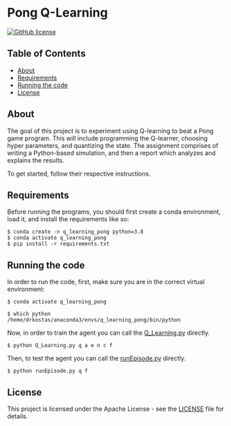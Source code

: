 # Pong Q-Learning

[![GitHub license](https://img.shields.io/badge/license-Apache-blue.svg)](
https://github.com/drkostas/Q-Learning/blob/master/LICENSE)

## Table of Contents

+ [About](#about)
+ [Requirements](#installing)
+ [Running the code](#run)
+ [License](#license)

## About <a name = "about"></a>

The goal of this project is to experiment using Q-learning to beat a Pong game program.
This will include programming the Q-learner, choosing hyper parameters, and quantizing the
state. The assignment comprises of writing a Python-based simulation, and then a report
which analyzes and explains the results.

To get started, follow their respective instructions.

## Requirements <a name = "installing"></a>


Before running the programs, you should first create a conda environment, load it, and install the requirements
like so:

```ShellSession
$ conda create -n q_learning_pong python=3.8
$ conda activate q_learning_pong
$ pip install -r requirements.txt
```


## Running the code <a name = "run"></a>

In order to run the code, first, make sure you are in the correct virtual environment:

```ShellSession
$ conda activate q_learning_pong

$ which python
/home/drkostas/anaconda3/envs/q_learning_pong/bin/python

```

Now, in order to train the agent you can call the [Q_Learning.py](Q_Learning.py)
directly.

```ShellSession
$ python Q_Learning.py q a e n c f
```

Then, to test the agent you can call the [runEpisode.py](runEpisode.py)
directly.

```ShellSession
$ python runEpisode.py q f
```



## License <a name = "license"></a>

This project is licensed under the Apache License - see the [LICENSE](LICENSE) file for details.
